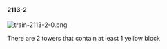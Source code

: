 #### 2113-2
![train-2113-2-0.png](https://github.com/lil-lab/nlvr/raw/master/nlvr/train/images/33/train-2113-2-0.png "train-2113-2-0.png")

There are 2 towers that contain at least 1 yellow block